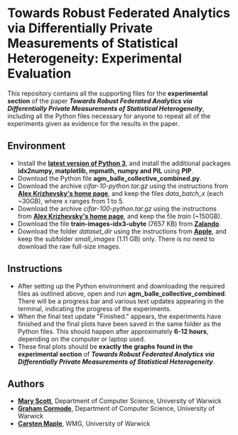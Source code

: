 # Towards Robust Federated Analytics via Differentially Private Measurements of Statistical Heterogeneity: Experimental Evaluation

This repository contains all the supporting files for the **experimental section** of the paper **_Towards Robust Federated Analytics via Differentially Private Measurements of Statistical Heterogeneity_**, including all the Python files necessary for anyone to repeat all of the experiments given as evidence for the results in the paper.

## Environment

- Install the [**latest version of Python 3**](https://www.python.org/downloads/), and install the additional packages **idx2numpy, matplotlib, mpmath, numpy and PIL** using **PIP**.
- Download the Python file **agm_balle_collective_combined.py**.
- Download the archive *cifar-10-python.tar.gz* using the instructions from [**Alex Krizhevsky's home page**](https://www.cs.toronto.edu/~kriz/cifar.html), and keep the files *data_batch_x* (each ~30GB), where x ranges from 1 to 5.
- Download the archive *cifar-100-python.tar.gz* using the instructions from [**Alex Krizhevsky's home page**](https://www.cs.toronto.edu/~kriz/cifar.html), and keep the file *train* (~150GB).
- Download the file **train-images-idx3-ubyte** (7657 KB) from [**Zalando**](https://github.com/zalandoresearch/fashion-mnist).
- Download the folder *dataset_dir* using the instructions from [**Apple**](https://github.com/apple/ml-flair), and keep the subfolder *small_images* (1.11 GB) only. There is no need to download the raw full-size images.

## Instructions

- After setting up the Python environment and downloading the required files as outlined above, open and run **agm_balle_collective_combined**. There will be a progress bar and various text updates appearing in the terminal, indicating the progress of the experiments.
- When the final text update "Finished." appears, the experiments have finished and the final plots have been saved in the same folder as the Python files. This should happen after approximately **6-12 hours**, depending on the computer or laptop used.
- These final plots should be **exactly the graphs found in the experimental section** of **_Towards Robust Federated Analytics via Differentially Private Measurements of Statistical Heterogeneity_**.

## Authors

- **[Mary Scott](https://mary-python.github.io/)**, Department of Computer Science, University of Warwick
- **[Graham Cormode](http://dimacs.rutgers.edu/~graham/)**, Department of Computer Science, University of Warwick
- **[Carsten Maple](https://warwick.ac.uk/fac/sci/wmg/people/profile/?wmgid=1102)**, WMG, University of Warwick
